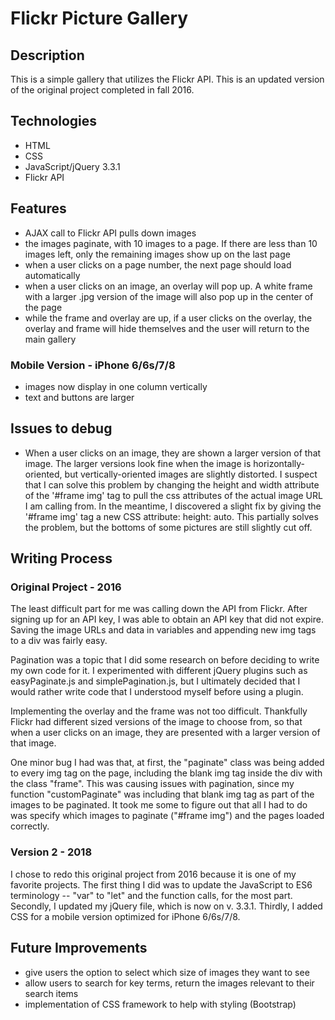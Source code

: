 # Flickr Picture Gallery

## Description

This is a simple gallery that utilizes the Flickr API. This is an updated version of the original project completed in fall 2016.

## Technologies

*   HTML
*   CSS
*   JavaScript/jQuery 3.3.1
*   Flickr API

## Features

*   AJAX call to Flickr API pulls down images
*   the images paginate, with 10 images to a page. If there are less than 10 images left, only the remaining images show up on the last page
*   when a user clicks on a page number, the next page should load automatically
*   when a user clicks on an image, an overlay will pop up. A white frame with a larger .jpg version of the image will also pop up in the center of the page
*   while the frame and overlay are up, if a user clicks on the overlay, the overlay and frame will hide themselves and the user will return to the main gallery

### Mobile Version - iPhone 6/6s/7/8
* images now display in one column vertically
* text and buttons are larger

## Issues to debug

*   When a user clicks on an image, they are shown a larger version of that image. The larger versions look fine when the image is horizontally-oriented, but vertically-oriented images are slightly distorted. I suspect that I can solve this problem by changing the height and width attribute of the '#frame img' tag to pull the css attributes of the actual image URL I am calling from. In the meantime, I discovered a slight fix by giving the '#frame img' tag a new CSS attribute: height: auto. This partially solves the problem, but the bottoms of some pictures are still slightly cut off.

## Writing Process

### Original Project - 2016

The least difficult part for me was calling down the API from Flickr. After signing up for an API key, I was able to obtain an API key that did not expire. Saving the image URLs and data in variables and appending new img tags to a div was fairly easy.

Pagination was a topic that I did some research on before deciding to write my own code for it. I experimented with different jQuery plugins such as easyPaginate.js and simplePagination.js, but I ultimately decided that I would rather write code that I understood myself before using a plugin.

Implementing the overlay and the frame was not too difficult. Thankfully Flickr had different sized versions of the image to choose from, so that when a user clicks on an image, they are presented with a larger version of that image.

One minor bug I had was that, at first, the "paginate" class was being added to every img tag on the page, including the blank img tag inside the div with the class "frame". This was causing issues with pagination, since my function "customPaginate" was including that blank img tag as part of the images to be paginated. It took me some to figure out that all I had to do was specify which images to paginate ("#frame img") and the pages loaded correctly.

### Version 2 - 2018

I chose to redo this original project from 2016 because it is one of my favorite projects. The first thing I did was to update the JavaScript to ES6 terminology -- "var" to "let" and the function calls, for the most part. Secondly, I updated my jQuery file, which is now on v. 3.3.1. Thirdly, I added CSS for a mobile version optimized for iPhone 6/6s/7/8. 

## Future Improvements

*   give users the option to select which size of images they want to see
*   allow users to search for key terms, return the images relevant to their search items
*   implementation of CSS framework to help with styling (Bootstrap)
